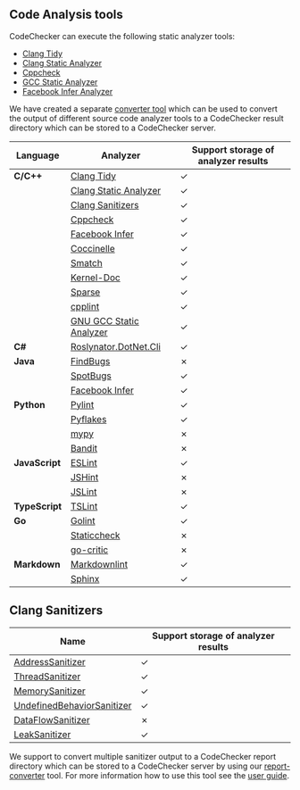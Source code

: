 ## Code Analysis tools
CodeChecker can execute the following static analyzer tools:

- [Clang Tidy](https://clang.llvm.org/extra/clang-tidy/)
- [Clang Static Analyzer](https://clang-analyzer.llvm.org/)
- [Cppcheck](https://cppcheck.sourceforge.io/)
- [GCC Static Analyzer](https://gcc.gnu.org/wiki/StaticAnalyzer)
- [Facebook Infer Analyzer](https://fbinfer.com/)

We have created a separate [converter tool](/tools/report-converter) which
can be used to convert the output of different source code analyzer tools to a
CodeChecker result directory which can be stored to a CodeChecker server.

| Language       | Analyzer     | Support storage of analyzer results |
| -------------- |--------------|---------------------|
| **C/C++**      | [Clang Tidy](https://clang.llvm.org/extra/clang-tidy/)  | ✓ |
|                | [Clang Static Analyzer](https://clang-analyzer.llvm.org/)    | ✓ |
|                | [Clang Sanitizers](#clang-sanitizers)    | ✓ |
|                | [Cppcheck](/docs/tools/report-converter.md#cppcheck)    | ✓ |
|                | [Facebook Infer](/docs/tools/report-converter.md#facebook-infer)    | ✓ |
|                | [Coccinelle](/docs/tools/report-converter.md#coccinelle)   | ✓ |
|                | [Smatch](/docs/tools/report-converter.md#smatch)   | ✓ |
|                | [Kernel-Doc](/docs/tools/report-converter.md#kernel-doc)   | ✓ |
|                | [Sparse](/docs/tools/report-converter.md#sparse)   | ✓ |
|                | [cpplint](/docs/tools/report-converter.md#cpplint)   | ✓ |
|                | [GNU GCC Static Analyzer](/docs/tools/report-converter.md#gcc)   | ✓ |
| **C#**         | [Roslynator.DotNet.Cli](/docs/tools/report-converter.md#roslynatordotnetcli)  | ✓ |
| **Java**       | [FindBugs](http://findbugs.sourceforge.net/)    | ✗ |
|                | [SpotBugs](/docs/tools/report-converter.md#spotbugs)    | ✓ |
|                | [Facebook Infer](/docs/tools/report-converter.md#facebook-infer)    | ✓ |
| **Python**     | [Pylint](/docs/tools/report-converter.md#pylint)    | ✓ |
|                | [Pyflakes](/docs/tools/report-converter.md#pyflakes)    | ✓ |
|                | [mypy](http://mypy-lang.org/)    | ✗ |
|                | [Bandit](https://github.com/PyCQA/bandit)    | ✗ |
| **JavaScript** | [ESLint](https://eslint.org/)    | ✓ |
|                | [JSHint](https://jshint.com/)    | ✗ |
|                | [JSLint](https://jslint.com/)    | ✗ |
| **TypeScript** | [TSLint](/docs/tools/report-converter.md#tslint)    | ✓ |
| **Go**         | [Golint](/docs/tools/report-converter.md#golint)    | ✓ |
|                | [Staticcheck](https://staticcheck.io/)    | ✗ |
|                | [go-critic](https://github.com/go-critic/go-critic)    | ✗ |
| **Markdown**   | [Markdownlint](https://github.com/markdownlint/markdownlint)    | ✓ |
|                | [Sphinx](https://github.com/sphinx-doc/sphinx)    | ✓ |

## Clang Sanitizers
| Name         | Support storage of analyzer results |
|--------------|---------------------|
| [AddressSanitizer](https://clang.llvm.org/docs/AddressSanitizer.html)    | ✓ |
| [ThreadSanitizer](https://clang.llvm.org/docs/ThreadSanitizer.html)    | ✓ |
| [MemorySanitizer](https://clang.llvm.org/docs/MemorySanitizer.html)    | ✓ |
| [UndefinedBehaviorSanitizer](https://clang.llvm.org/docs/UndefinedBehaviorSanitizer.html)    | ✓ |
| [DataFlowSanitizer](https://clang.llvm.org/docs/DataFlowSanitizer.html)    | ✗ |
| [LeakSanitizer](https://clang.llvm.org/docs/LeakSanitizer.html)    | ✓ |

We support to convert multiple sanitizer output to a CodeChecker report
directory which can be stored to a CodeChecker server by using our
[report-converter](/tools/report-converter) tool. For more information how to
use this tool see the [user guide](/docs/tools/report-converter.md).

